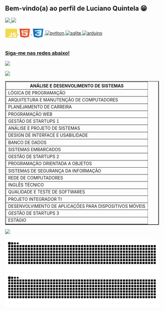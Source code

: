 ## Bem-vindo(a) ao perfil de Luciano Quintela 😁

 <div>
  <a href="https://github.com/Lucianoquintela">
  <img height="180em" src="https://github-readme-stats.vercel.app/api?username=Lucianoquintela&show_icons=true&theme=tokyonight&include_all_commits=true&count_private=true"/>
  <img height="180em" src="https://github-readme-stats.vercel.app/api/top-langs/?username=Lucianoquintela&layout=compact&langs_count=6&theme=tokyonight"/>
</div>
<div style="display: inline_block"><br>
  <img align="center" alt="Js" height="30" width="40" src="https://raw.githubusercontent.com/devicons/devicon/master/icons/javascript/javascript-plain.svg ">
  
  <img align="center" alt="HTML" height="30" width="40" src="https://raw.githubusercontent.com/devicons/devicon/master/icons/html5/html5-original.svg ">
  
  <img align="center" alt="CSS" height="30" width="40" src="https://raw.githubusercontent.com/devicons/devicon/master/icons/css3/css3-original.svg ">

<img align="center" alt="python" height="30" width="30" src="https://i.postimg.cc/wjwTcGp5/Python-logo-notext-svg.png">

<img align="center" src="https://www.mytecbits.com/wp-content/uploads/SQL-776x424.png?is-pending-load=1" border='0' alt='sqlite' height="30" width="35"/>
<img align="center" src='https://i.postimg.cc/k4kFZfLp/arduino-logo-0.png' border='0' alt='arduino' height="30" width="35"/> 

</div>
 
 <br>
 
  ### Siga-me nas redes abaixo!
 
<div>
  
  <a href="https://instagram.com/luciano_quintela" target="_blank"><img src="https://img.shields.io/badge/-Instagram-%23E4405F?style=for-the-badge&logo=instagram&logoColor=white" target=" _blank"></a>
 
 
  
  <a href="https://www.linkedin.com/in/luciano-quintela-dos-santos-4a50b8257
" target="_blank"><img src="https://img.shields.io/badge/-LinkedIn-%230077B5?style=for-the-badge&logo=linkedin&logoColor=white" target=" _blank"></a>

 <table border="2">
  <th>ANÁLISE E DESENVOLIMENTO DE SISTEMAS</th>
    
  <tr>
  <td>LÓGICA DE PROGRAMAÇÃO</td>
  </tr>
  <tr>
  <td>ARQUITETURA E MANUTENÇÃO DE COMPUTADORES</td>
  </tr>
  <tr>
  <td>PLANEJAMENTO DE CARREIRA</td>
  </tr>
  <tr>
  <td>PROGRAMAÇÃO WEB</td>
  </tr>
  <tr>
  <td>GESTÃO DE STARTUPS 1</td>
  </tr>
  <tr>
  <td>ANÁLISE E PROJETO DE SISTEMAS </td>
  </tr>
  <tr>
  <td>DESIGN DE INTERFACE E USABILIDADE</td>
  </tr>
  
  <tr>
  <td>BANCO DE DADOS</td>
  </tr>
  
  <tr>
  <td>SISTEMAS EMBARCADOS</td>
  </tr>
  
  <tr>
  <td>GESTÃO DE STARTUPS 2</td>
  </tr>
  
  <tr>
  <td>PROGRAMAÇÃO ORIENTADA A OBJETOS</td>
  </tr>
  
  <tr>
  <td>SISTEMAS DE SEGURANÇA DA INFORMAÇÃO</td>
  </tr>
  
  <tr>
  <td>REDE DE COMPUTADORES</td>
  </tr>
  
  <tr>
  <td>INGLÊS TÉCNICO</td>
  </tr>
  
  <tr>
  <td>QUALIDADE E TESTE DE SOFTWARES</td>
  </tr>
  
  <tr>
  <td>PROJETO INTEGRADOR TI</td>
  </tr>
  
  <tr>
  <td>DESENVOLVIMENTO DE APLICAÇÕES PARA DISPOSITIVOS MÓVEIS</td>
  </tr>
  
  <tr>
  <td>GESTÃO DE STARTUPS 3</td>
  </tr>
  
  <tr>
  <td>ESTÁGIO</td>
  </tr>
  
  </table>
  <img src="https://i.ibb.co/c3MsRbz/Screenshot-20230709-031414-Instagram-2.jpg">
  


![github contribution grid snake animation](https://raw.githubusercontent.com/PedroPaino/PedroPaino/output/github-contribution-grid-snake-dark.svg#gh-dark-mode-only)![github contribution grid snake animation](https://raw.githubusercontent.com/PedroPaino/PedroPaino/output/github-contribution-grid-snake.svg#gh-light-mode-only)




</div>



